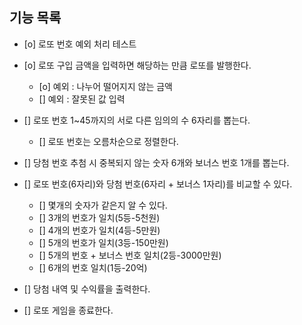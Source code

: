 ## 기능 목록

- [o] 로또 번호 예외 처리 테스트

- [o] 로또 구입 금액을 입력하면 해당하는 만큼 로또를 발행한다.
  - [o] 예외 : 나누어 떨어지지 않는 금액
  - [] 예외 : 잘못된 값 입력
- [] 로또 번호 1~45까지의 서로 다른 임의의 수 6자리를 뽑는다.
  - [] 로또 번호는 오름차순으로 정렬한다.
- [] 당첨 번호 추첨 시 중복되지 않는 숫자 6개와 보너스 번호 1개를 뽑는다.
- [] 로또 번호(6자리)와 당첨 번호(6자리 + 보너스 1자리)를 비교할 수 있다.
  - [] 몇개의 숫자가 같은지 알 수 있다.
  - [] 3개의 번호가 일치(5등-5천원)
  - [] 4개의 번호가 일치(4등-5만원)
  - [] 5개의 번호가 일치(3등-150만원)
  - [] 5개의 번호 + 보너스 번호 일치(2등-3000만원)
  - [] 6개의 번호 일치(1등-20억)
- [] 당첨 내역 및 수익률을 출력한다.
- [] 로또 게임을 종료한다.

